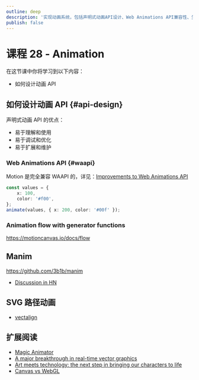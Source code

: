```yaml
---
outline: deep
description: '实现动画系统，包括声明式动画API设计、Web Animations API兼容性、生成器函数动画流程以及SVG路径动画技术。'
publish: false
---
```


# 课程 28 - Animation

在这节课中你将学习到以下内容：

-   如何设计动画 API

## 如何设计动画 API {#api-design}

声明式动画 API 的优点：

-   易于理解和使用
-   易于调试和优化
-   易于扩展和维护

### Web Animations API {#waapi}

Motion 是完全兼容 WAAPI 的，详见：[Improvements to Web Animations API]

```ts
const values = {
    x: 100,
    color: '#f00',
};
animate(values, { x: 200, color: '#00f' });
```

### Animation flow with generator functions

<https://motioncanvas.io/docs/flow>

## Manim

<https://github.com/3b1b/manim>

-   [Discussion in HN]

## SVG 路径动画

-   [vectalign]

## 扩展阅读

-   [Magic Animator]
-   [A major breakthrough in real-time vector graphics]
-   [Art meets technology: the next step in bringing our characters to life]
-   [Canvas vs WebGL]

[Improvements to Web Animations API]: https://motion.dev/docs/improvements-to-the-web-animations-api-dx
[A major breakthrough in real-time vector graphics]: https://rive.app/renderer
[Art meets technology: the next step in bringing our characters to life]: https://blog.duolingo.com/world-character-visemes/
[Canvas vs WebGL]: https://rive.app/community/doc/canvas-vs-webgl/docanjXoQ1uT
[vectalign]: https://github.com/bonnyfone/vectalign
[Magic Animator]: https://magicanimator.com/
[fliiipbook]: https://www.fliiipbook.com/
[Discussion in HN]: https://news.ycombinator.com/item?id=44994071
